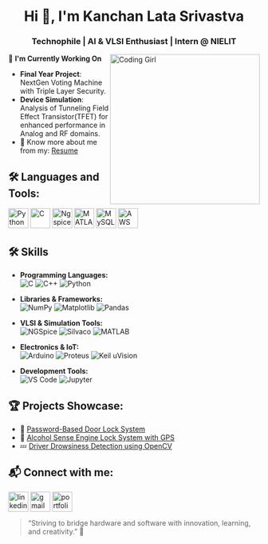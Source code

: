 <h1 align="center">Hi 👋, I'm Kanchan Lata Srivastva</h1>
<h3 align="center">Technophile | AI & VLSI Enthusiast | Intern @ NIELIT</h3>

<img align="right" alt="Coding Girl" width="300" src="https://user-images.githubusercontent.com/102985224/211582827-8fd748d6-9181-4c5f-a620-76168b861a4d.gif">


🚀 **I'm Currently Working On**

- **Final Year Project**: NextGen Voting Machine with Triple Layer Security.
- **Device Simulation**: Analysis of Tunneling Field Effect Transistor(TFET) for enhanced performance in Analog and RF domains. 
- 📄 Know more about me from my: [Resume](https://drive.google.com/file/d/14f7i1qbC5upwIBKHCt9I08T132v348Bf/view?usp=sharing)



## 🛠️ Languages and Tools:
<p align="left">
  <img src="https://cdn.jsdelivr.net/gh/devicons/devicon/icons/python/python-original.svg" alt="Python" width="40" height="40"/>
  <img src="https://cdn.jsdelivr.net/gh/devicons/devicon/icons/c/c-original.svg" alt="C" width="40" height="40"/>
  <img src="https://upload.wikimedia.org/wikipedia/commons/a/ad/Ngspice_logo.jpg" alt="Ngspice" width="40" height="40"/>
  <img src="https://cdn.jsdelivr.net/gh/devicons/devicon/icons/matlab/matlab-original.svg" alt="MATLAB" width="40" height="40"/>
  <img src="https://cdn.jsdelivr.net/gh/devicons/devicon/icons/mysql/mysql-original.svg" alt="MySQL" width="40" height="40"/>
  <img src="https://cdn.worldvectorlogo.com/logos/aws-2.svg" alt="AWS" width="40" height="40"/>
</p>

## 🛠️ Skills

- **Programming Languages:**  
  ![C](https://img.shields.io/badge/C-00599C?style=for-the-badge&logo=c&logoColor=white)
  ![C++](https://img.shields.io/badge/C++-00599C?style=for-the-badge&logo=c%2B%2B&logoColor=white)
  ![Python](https://img.shields.io/badge/Python-3670A0?style=for-the-badge&logo=python&logoColor=white)

- **Libraries & Frameworks:**  
  ![NumPy](https://img.shields.io/badge/NumPy-013243?style=for-the-badge&logo=numpy&logoColor=white)
  ![Matplotlib](https://img.shields.io/badge/Matplotlib-11557C?style=for-the-badge&logo=matplotlib&logoColor=white)
  ![Pandas](https://img.shields.io/badge/Pandas-150458?style=for-the-badge&logo=pandas&logoColor=white)

- **VLSI & Simulation Tools:**  
  ![NGSpice](https://img.shields.io/badge/NGSpice-007ACC?style=for-the-badge)
  ![Silvaco](https://img.shields.io/badge/Silvaco%20TCAD-red?style=for-the-badge)
  ![MATLAB](https://img.shields.io/badge/MATLAB-e37926?style=for-the-badge&logo=mathworks&logoColor=white)

- **Electronics & IoT:**  
  ![Arduino](https://img.shields.io/badge/Arduino-00979D?style=for-the-badge&logo=arduino&logoColor=white)
  ![Proteus](https://img.shields.io/badge/Proteus-blue?style=for-the-badge)
 ![Keil uVision](https://img.shields.io/badge/Keil%20uVision-blue?style=for-the-badge)

- **Development Tools:**  
  ![VS Code](https://img.shields.io/badge/VS%20Code-007ACC?style=for-the-badge&logo=visual-studio-code&logoColor=white)
  ![Jupyter](https://img.shields.io/badge/Jupyter-F37626?style=for-the-badge&logo=jupyter&logoColor=white)



## 🏆 Projects Showcase:

- 🔐 [Password-Based Door Lock System](https://github.com/Kanchan0109/Password-based-Door-Lock-Security-System)  
- 🚗 [Alcohol Sense Engine Lock System with GPS](https://github.com/Kanchan0109/Alcohol-Sense-Engine-Lock-System-with-GPS-Functionality)  
- 💤 [Driver Drowsiness Detection using OpenCV](https://github.com/Kanchan0109/OpenCV-Image-Processing-Driver-Drowsiness-Detection)



## 📬 Connect with me:
<p align="left">
<a href="https://www.linkedin.com/in/kanchan-lata-srivastava/" target="blank"><img align="center" src="https://cdn-icons-png.flaticon.com/512/174/174857.png" alt="linkedin" height="40" width="40" /></a>
<a href="mailto:kanchansrivastava109@gmail.com" target="blank"><img align="center" src="https://cdn-icons-png.flaticon.com/512/732/732200.png" alt="gmail" height="40" width="40" /></a>
<a href="https://sites.google.com/view/kanchansrivastava109/home" target="blank"><img align="center" src="https://cdn-icons-png.flaticon.com/512/841/841364.png" alt="portfolio" height="40" width="40" /></a>
</p>


> “Striving to bridge hardware and software with innovation, learning, and creativity.” 🌟
